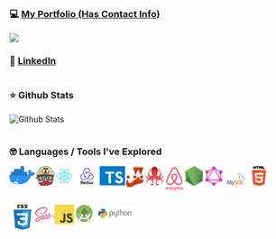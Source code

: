 ### :computer: [My Portfolio (Has Contact Info)][website]

<a href="https://github.com/mattfrancis888/portfolio3">
  <img align="center" src="https://github-readme-stats.vercel.app/api/pin/?username=mattfrancis888&repo=portfolio3&theme=buefy" />
</a>

### :office: [LinkedIn][linkedin]

#

### :star: Github Stats

<img align="center" alt="Github Stats" src="https://github-readme-stats.vercel.app/api?username=mattfrancis888&show_icons=true&hide_border=true&include_all_commits=true&count_private=true" />

#

### :nerd_face: Languages / Tools I've Explored

<img align="left" alt="Docker" width="45px" src="https://github.com/mattfrancis888/mattfrancis888/blob/master/readmeImg/docker-logo.png" />
<img align="left" alt="TravisCI" width="35px" src="https://github.com/mattfrancis888/mattfrancis888/blob/master/readmeImg/travisCI.png" />
<img align="left" alt="React" width="35px" src="https://raw.githubusercontent.com/github/explore/80688e429a7d4ef2fca1e82350fe8e3517d3494d/topics/react/react.png" />
<img align="left" alt="Redux" width="45px" src="https://github.com/mattfrancis888/mattfrancis888/blob/master/readmeImg/redux.png" />
<img align="left" alt="Typescript" width="45px" src="https://github.com/mattfrancis888/mattfrancis888/blob/master/readmeImg/typescript.png" />
<img align="left" alt="Jest" width="35px" src="https://github.com/mattfrancis888/mattfrancis888/blob/master/readmeImg/jest.png" />
<img align="left" alt="React-Testing-Library" width="35px" src="https://github.com/mattfrancis888/mattfrancis888/blob/master/readmeImg/rtl.png" />
<img align="left" alt="Enzyme" width="35px" src="https://github.com/mattfrancis888/mattfrancis888/blob/master/readmeImg/enzyme.png" />
<img align="left" alt="Node.js" width="35px" src="https://raw.githubusercontent.com/github/explore/80688e429a7d4ef2fca1e82350fe8e3517d3494d/topics/nodejs/nodejs.png" />
<img align="left" alt="GraphQL" width="35px" src="https://raw.githubusercontent.com/github/explore/80688e429a7d4ef2fca1e82350fe8e3517d3494d/topics/graphql/graphql.png" />
<img align="left" alt="MySQL" width="45px" src="https://raw.githubusercontent.com/github/explore/80688e429a7d4ef2fca1e82350fe8e3517d3494d/topics/mysql/mysql.png" />
<img align="left" alt="HTML5" width="35px" src="https://raw.githubusercontent.com/github/explore/80688e429a7d4ef2fca1e82350fe8e3517d3494d/topics/html/html.png" />
<br/><br/>
<br/><br/>

<img align="left" alt="CSS3" width="45px" src="https://raw.githubusercontent.com/github/explore/80688e429a7d4ef2fca1e82350fe8e3517d3494d/topics/css/css.png" />
<img align="left" alt="Sass" width="35px" src="https://raw.githubusercontent.com/github/explore/80688e429a7d4ef2fca1e82350fe8e3517d3494d/topics/sass/sass.png" />
<img align="left" alt="JavaScript" width="35px" src="https://raw.githubusercontent.com/github/explore/80688e429a7d4ef2fca1e82350fe8e3517d3494d/topics/javascript/javascript.png" />
<img align="left" alt="Android Studio" width="35px" src="https://github.com/mattfrancis888/mattfrancis888/blob/master/readmeImg/androidStudio.png" />
<img align="left" alt="Python" width="75px" src="https://github.com/mattfrancis888/mattfrancis888/blob/master/readmeImg/python.png" />
<br />

[website]: https://mattfrancis.vercel.app/
[linkedin]: https://www.linkedin.com/in/matthew-francis-b9b1b31a2/
